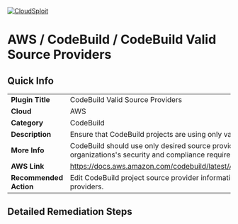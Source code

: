 [![CloudSploit](https://cloudsploit.com/img/logo-new-big-text-100.png "CloudSploit")](https://cloudsploit.com)

# AWS / CodeBuild / CodeBuild Valid Source Providers

## Quick Info

| | |
|-|-|
| **Plugin Title** | CodeBuild Valid Source Providers |
| **Cloud** | AWS |
| **Category** | CodeBuild |
| **Description** | Ensure that CodeBuild projects are using only valid source providers. |
| **More Info** | CodeBuild should use only desired source providers in order to follow your organizations's security and compliance requirements. |
| **AWS Link** | https://docs.aws.amazon.com/codebuild/latest/APIReference/API_ProjectSource.html |
| **Recommended Action** | Edit CodeBuild project source provider information and remove disallowed source providers. |

## Detailed Remediation Steps